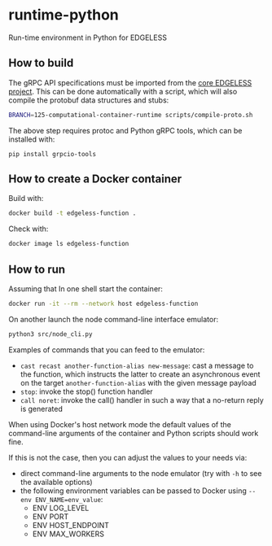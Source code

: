 # runtime-python

Run-time environment in Python for EDGELESS

## How to build

The gRPC API specifications must be imported from the [core EDGELESS project](https://github.com/edgeless-project/edgeless). This can be done automatically with a script, which will also compile the protobuf data structures and stubs:

```bash
BRANCH=125-computational-container-runtime scripts/compile-proto.sh
```

The above step requires protoc and Python gRPC tools, which can be installed with:

```
pip install grpcio-tools
```

## How to create a Docker container

Build with:

```bash
docker build -t edgeless-function .
```

Check with:

```bash
docker image ls edgeless-function
```

## How to run

Assuming that In one shell start the container:

```bash
docker run -it --rm --network host edgeless-function
```

On another launch the node command-line interface emulator:

```bash
python3 src/node_cli.py
```

Examples of commands that you can feed to the emulator:

- `cast recast another-function-alias new-message`: cast a message to the function, which instructs the latter to create an asynchronous event on the target `another-function-alias` with the given message payload
- `stop`: invoke the stop() function handler
- `call noret`: invoke the call() handler in such a way that a no-return reply is generated

When using Docker's host network mode the default values of the command-line arguments of the container and Python scripts should work fine.

If this is not the case, then you can adjust the values to your needs via:

- direct command-line arguments to the node emulator (try with `-h` to see the available options)
- the following environment variables can be passed to Docker using `--env ENV_NAME=env_value`:
  - ENV LOG_LEVEL
  - ENV PORT
  - ENV HOST_ENDPOINT
  - ENV MAX_WORKERS
